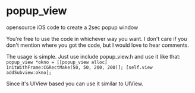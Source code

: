 popup_view
==========

opensource iOS code to create a 2sec popup window

You're free to use the code in whichever way you want. I don't care if you don't mention where you got the code, but I would love to hear comments.

The usage is simple. Just use include popup_view.h and use it like that:
<code>
    popup_view *okno = [[popup_view alloc] initWithFrame:CGRectMake(50, 50, 200, 200)];
    [self.view addSubview:okno];
</code>

Since it's UIView based you can use it similar to UIView.